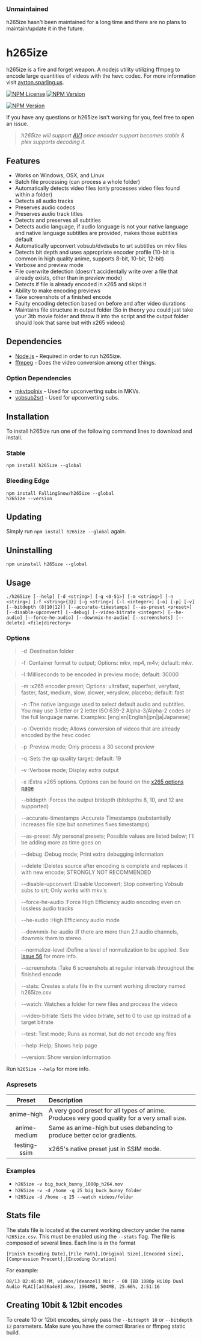 ### Unmaintained
h265ize hasn't been maintained for a long time and there are no plans to maintain/update it in the future.

# h265ize

h265ize is a fire and forget weapon. A nodejs utility utilizing ffmpeg to encode large quantities of videos with the hevc codec. For more information visit [ayrton.sparling.us](https://ayrton.sparling.us/index.php/ultimate-x265hevc-encoding-script-h265ize/ "Ayrton Sparling").

[![NPM License](https://img.shields.io/npm/l/h265ize.svg)](https://raw.githubusercontent.com/FallingSnow/h265ize/master/LICENSE) [![NPM Version](https://img.shields.io/npm/v/h265ize.svg)](https://www.npmjs.com/package/h265ize)

[![NPM Version](https://nodei.co/npm/h265ize.png)](https://www.npmjs.com/package/h265ize)

If you have any questions or h265ize isn't working for you, feel free to open an issue.

> _h265ize will support [AV1](https://en.wikipedia.org/wiki/AOMedia_Video_1) once encoder support becomes stable & plex supports decoding it._

## Features

- Works on Windows, OSX, and Linux
- Batch file processing (can process a whole folder)
- Automatically detects video files (only processes video files found within a folder)
- Detects all audio tracks
- Preserves audio codecs
- Preserves audio track titles
- Detects and preserves all subtitles
- Detects audio language, if audio language is not your native language and native language subtitles are provided, makes those subtitles default
- Automatically upconvert vobsub/dvdsubs to srt subtitles on mkv files
- Detects bit depth and uses appropriate encoder profile (10-bit is common in high quality anime, supports 8-bit, 10-bit, 12-bit)
- Verbose and preview mode
- File overwrite detection (doesn't accidentally write over a file that already exists, other than in preview mode)
- Detects if file is already encoded in x265 and skips it
- Ability to make encoding previews
- Take screenshots of a finished encode
- Faulty encoding detection based on before and after video durations
- Maintains file structure in output folder (So in theory you could just take your 3tb movie folder and throw it into the script and the output folder should look that same but with x265 videos)

## Dependencies

- [Node.js](https://nodejs.org/en/) - Required in order to run h265ize.
- [ffmpeg](https://ffmpeg.org/) - Does the video conversion among other things.

### Option Dependencies

- [mkvtoolnix](https://www.bunkus.org/videotools/mkvtoolnix/) - Used for upconverting subs in MKVs.
- [vobsub2srt](https://github.com/ruediger/VobSub2SRT) - Used for upconverting subs.

## Installation

To install h265ize run one of the following command lines to download and install.

### Stable

```
npm install h265ize --global
```

### Bleeding Edge

```
npm install FallingSnow/h265ize --global
h265ize --version
```

## Updating

Simply run `npm install h265ize --global` again.

## Uninstalling

`npm uninstall h265ize --global`

## Usage

`./h265ize [--help] [-d <string>] [-q <0-51>] [-m <string>] [-n <string>] [-f <string>{3}] [-g <string>] [-l <integer>] [-o] [-p] [-v] [--bitdepth (8|10|12)] [--accurate-timestamps] [--as-preset <preset>] [--disable-upconvert] [--debug] [--video-bitrate <integer>] [--he-audio] [--force-he-audio] [--downmix-he-audio] [--screenshots] [--delete] <file|directory>`

### Options

> -d :Destination folder

> -f :Container format to output; Options: mkv, mp4, m4v; default: mkv.

> -l :Milliseconds to be encoded in preview mode; default: 30000

> -m :x265 encoder preset; Options: ultrafast, superfast, veryfast, faster, fast, medium, slow, slower, veryslow, placebo; default: fast

> -n :The native language used to select default audio and subtitles. You may use 3 letter or 2 letter ISO 639-2 Alpha-3/Alpha-2 codes or the full language name. Examples: [eng|en|English|jpn|ja|Japanese]

> -o :Override mode; Allows conversion of videos that are already encoded by the hevc codec

> -p :Preview mode; Only process a 30 second preview

> -q :Sets the qp quality target; default: 19

> -v :Verbose mode; Display extra output

> -x :Extra x265 options. Options can be found on the [x265 options page](https://x265.readthedocs.io/en/stable/cli.html)

> --bitdepth :Forces the output bitdepth (bitdepths 8, 10, and 12 are supported)

> --accurate-timestamps :Accurate Timestamps (substantially increases file size but sometimes fixes timestamps)

> --as-preset :My personal presets; Possible values are listed below; I'll be adding more as time goes on

> --debug :Debug mode; Print extra debugging information

> --delete :Deletes source after encoding is complete and replaces it with new encode; STRONGLY NOT RECOMMENDED

> --disable-upconvert :Disable Upconvert; Stop converting Vobsub subs to srt; Only works with mkv's

> --force-he-audio :Force High Efficiency audio encoding even on lossless audio tracks

> --he-audio :High Efficiency audio mode

> --downmix-he-audio :If there are more than 2.1 audio channels, downmix them to stereo.

> --normalize-level :Define a level of normalization to be applied. See [Issue 56](https://github.com/FallingSnow/h265ize/issues/56) for more info.

> --screenshots :Take 6 screenshots at regular intervals throughout the finished encode

> --stats: Creates a stats file in the current working directory named h265ize.csv

> --watch: Watches a folder for new files and process the videos

> --video-bitrate :Sets the video bitrate, set to 0 to use qp instead of a target bitrate

> --test: Test mode; Runs as normal, but do not encode any files

> --help :Help; Shows help page

> --version: Show version information

Run `h265ize --help` for more info.

### Aspresets

   Preset    | Description
:----------: | :--------------------------------------------------------------------------------------------------------------------------------------------------------------
   anime-high     | A very good preset for all types of anime. Produces very good quality for a very small size.
   anime-medium     | Same as anime-high but uses debanding to produce better color gradients.
testing-ssim | x265's native preset just in SSIM mode.

### Examples

- `h265ize -v big_buck_bunny_1080p_h264.mov`
- `h265ize -v -d /home -q 25 big_buck_bunny_folder`
- `h265ize -d /home -q 25 --watch videos/folder`

## Stats file

The stats file is located at the current working directory under the name `h265ize.csv`. This must be enabled using the `--stats` flag. The file is composed of several lines. Each line is in the format

`[Finish Encoding Date],[File Path],[Original Size],[Encoded size],[Compression Precent],[Encoding Duration]`

For example:

`08/13 02:46:03 PM, videos/[deanzel] Noir - 08 [BD 1080p Hi10p Dual Audio FLAC][a436a4e8].mkv, 1964MB, 504MB, 25.66%, 2:51:16`

## Creating 10bit & 12bit encodes

To create 10 or 12bit encodes, simply pass the `--bitdepth 10` or `--bitdepth 12` parameters. Make sure you have the correct libraries or ffmpeg static build.
